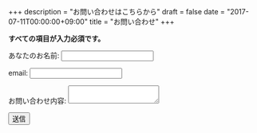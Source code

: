 +++
description = "お問い合わせはこちらから"
draft = false
date = "2017-07-11T00:00:00+09:00"
title = "お問い合わせ"
+++

<!--more-->

**すべての項目が入力必須です。**

<div class="hh-form">
  <form name="contact" netlify-honeypot="bot-field" action="../thank-you" netlify>
    <p style="display: none;">
      <label>Don’t fill this out: <input name="bot-field"></label>
    </p>
    <p>
      <label>あなたのお名前: <input type="text" name="name" required></label>
    </p>
    <p>
      <label>email: <input type="email" name="email" required></label>
    </p>
    <p>
      <label>お問い合わせ内容: <textarea name="message" required></textarea></label>
    </p>
    <p class="hh-form__submit">
      <button type="submit">送信</button>
    </p>
  </form>
</div>
